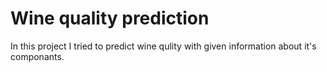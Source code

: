 # Wine quality prediction
In this project I tried to predict wine qulity with given information about it's componants.

# 